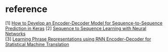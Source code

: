 # reference

[1] [How to Develop an Encoder-Decoder Model for Sequence-to-Sequence Prediction in Keras](https://machinelearningmastery.com/develop-encoder-decoder-model-sequence-sequence-prediction-keras/)
[2] [Sequence to Sequence Learning with Neural Networks](https://arxiv.org/pdf/1409.3215.pdf)    
[3] [Learning Phrase Representations using RNN Encoder–Decoder for Statistical Machine Translation](https://arxiv.org/pdf/1406.1078.pdf)     
    
    

